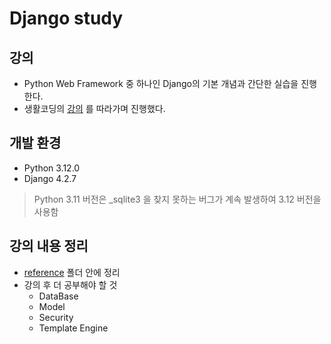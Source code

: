 # Django study

## 강의 

- Python Web Framework 중 하나인 Django의 기본 개념과 간단한 실습을 진행한다.
- 생활코딩의 [강의](https://opentutorials.org/course/4886) 를 따라가며 진행했다.

## 개발 환경

- Python 3.12.0
- Django 4.2.7

> Python 3.11 버전은 _sqlite3 을 찾지 못하는 버그가 계속 발생하여 3.12 버전을 사용함

## 강의 내용 정리

- [reference](./reference) 폴더 안에 정리
- 강의 후 더 공부해야 할 것
    - DataBase
    - Model
    - Security
    - Template Engine